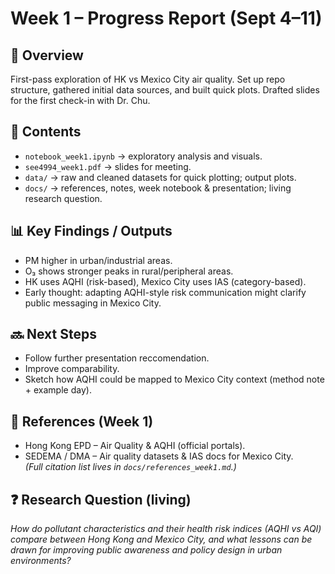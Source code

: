 # Week 1 – Progress Report (Sept 4–11)

## 📌 Overview
First-pass exploration of HK vs Mexico City air quality. Set up repo structure, gathered initial data sources, and built quick plots. Drafted slides for the first check-in with Dr. Chu.

## 📂 Contents
- `notebook_week1.ipynb` → exploratory analysis and visuals.  
- `see4994_week1.pdf` → slides for meeting.  
- `data/` → raw and cleaned datasets for quick plotting; output plots.
- `docs/` → references, notes, week notebook & presentation; living research question.

## 📊 Key Findings / Outputs
- PM higher in urban/industrial areas.
- O₃ shows stronger peaks in rural/peripheral areas.  
- HK uses AQHI (risk-based), Mexico City uses IAS (category-based).  
- Early thought: adapting AQHI-style risk communication might clarify public messaging in Mexico City.

## 🔜 Next Steps
- Follow further presentation reccomendation.  
- Improve comparability.  
- Sketch how AQHI could be mapped to Mexico City context (method note + example day).

## 🧾 References (Week 1)
- Hong Kong EPD – Air Quality & AQHI (official portals).  
- SEDEMA / DMA – Air quality datasets & IAS docs for Mexico City.  
*(Full citation list lives in `docs/references_week1.md`.)*

## ❓ Research Question (living)
*How do pollutant characteristics and their health risk indices (AQHI vs AQI) compare between Hong Kong and Mexico City, and what lessons can be drawn for improving public awareness and policy design in urban environments?*
